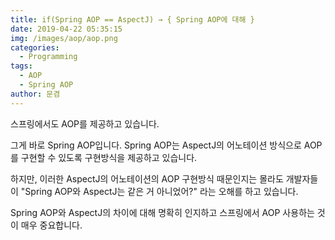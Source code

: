 ```yaml
---
title: if(Spring AOP == AspectJ) → { Spring AOP에 대해 }
date: 2019-04-22 05:35:15
img: /images/aop/aop.png
categories:
  - Programming
tags:
  - AOP
  - Spring AOP
author: 문겸
---
```


스프링에서도 AOP를 제공하고 있습니다.

그게 바로 Spring AOP입니다. Spring AOP는 AspectJ의 어노테이션 방식으로 AOP를 구현할 수 있도록 구현방식을 제공하고 있습니다.

하지만, 이러한 AspectJ의 어노테이션의 AOP 구현방식 때문인지는 몰라도 개발자들이 "Spring AOP와 AspectJ는 같은 거 아니었어?" 라는 오해를 하고 있습니다.

Spring AOP와 AspectJ의 차이에 대해 명확히 인지하고 스프링에서 AOP 사용하는 것이 매우 중요합니다.

